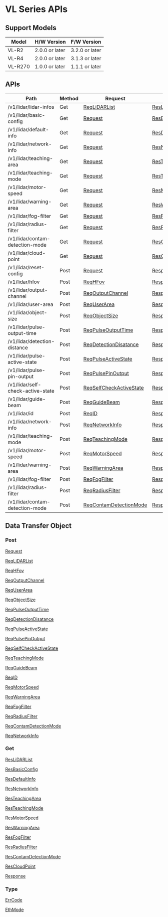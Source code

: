 # VL Series APIs

## Support Models

| Model | H/W Version | F/W Version |
| --- | --- | --- |
| VL-R2 | 2.0.0 or later | 3.2.0 or later |
| VL-R4 | 2.0.0 or later | 3.1.3 or later |
| VL-R270 | 1.0.0 or later | 1.1.1 or later |

## APIs

| Path | Method | Request | Response |
| --- | --- | --- | --- |
| /v1/lidar/lidar-infos | Get | [ReqLiDARList](docs/DTO/ReqLiDARList.md)  | [ResLiDARList](docs/DTO/ResLiDARList.md)  |
| /v1/lidar/basic-config | Get | [Request](docs/DTO/Request.md)  | [ResBasicConfig](docs/DTO/ResBasicConfig.md)  |
| /v1/lidar/default-info | Get | [Request](docs/DTO/Request.md)  | [ResDefaultInfo](docs/DTO/ResDefaultInfo.md)  |
| /v1/lidar/network-info | Get | [Request](docs/DTO/Request.md)  | [ResNetworkInfo](docs/DTO/ResNetworkInfo.md)  |
| /v1/lidar/teaching-area | Get | [Request](docs/DTO/Request.md)  | [ResTeachingArea](docs/DTO/ResTeachingArea.md)  |
| /v1/lidar/teaching-mode | Get | [Request](docs/DTO/Request.md)  | [ResTeachingMode](docs/DTO/ResTeachingMode.md)  |
| /v1/lidar/motor-speed | Get | [Request](docs/DTO/Request.md)  | [ResMotorSpeed](docs/DTO/ResMotorSpeed.md)  |
| /v1/lidar/warning-area | Get | [Request](docs/DTO/Request.md)  | [ResWarningArea](docs/DTO/ResWarningArea.md)  |
| /v1/lidar/fog-filter | Get | [Request](docs/DTO/Request.md)  | [ResFogFilter](docs/DTO/ResFogFilter.md)  |
| /v1/lidar/radius-filter | Get | [Request](docs/DTO/Request.md)  | [ResRadiusFilter](docs/DTO/ResRadiusFilter.md)  |
| /v1/lidar/contam-detection-mode | Get | [Request](docs/DTO/Request.md)  | [ResContamDetectionMode](docs/DTO/ResContamDetectionMode.md)  |
| /v1/lidar/cloud-point | Get | [Request](docs/DTO/Request.md)  | [ResCloudPoint](docs/DTO/ResCloudPoint.md)  |
| /v1/lidar/reset-config | Post | [Request](docs/DTO/Request.md)  | [Response](docs/DTO/Response.md)  |
| /v1/lidar/hfov | Post | [ReqHFov](docs/DTO/ReqHFov.md)  | [Response](docs/DTO/Response.md)  |
| /v1/lidar/output-channel | Post | [ReqOutputChannel](docs/DTO/ReqOutputChannel.md)  | [Response](docs/DTO/Response.md)  |
| /v1/lidar/user-area | Post | [ReqUserArea](docs/DTO/ReqUserArea.md)  | [Response](docs/DTO/Response.md)  |
| /v1/lidar/object-size | Post | [ReqObjectSize](docs/DTO/ReqObjectSize.md)  | [Response](docs/DTO/Response.md)  |
| /v1/lidar/pulse-output-time | Post | [ReqPulseOutputTime](docs/DTO/ReqPulseOutputTime.md)  | [Response](docs/DTO/Response.md)  |
| /v1/lidar/detection-distance | Post | [ReqDetectionDisatance](docs/DTO/ReqDetectionDisatance.md)  | [Response](docs/DTO/Response.md)  |
| /v1/lidar/pulse-active-state | Post | [ReqPulseActiveState](docs/DTO/ReqPulseActiveState.md)  | [Response](docs/DTO/Response.md)  |
| /v1/lidar/pulse-pin-output | Post | [ReqPulsePinOutput](docs/DTO/ReqPulsePinOutput.md)  | [Response](docs/DTO/Response.md)  |
| /v1/lidar/self-check-active-state | Post | [ReqSelfCheckActiveState](docs/DTO/ReqSelfCheckActiveState.md)  | [Response](docs/DTO/Response.md)  |
| /v1/lidar/guide-beam | Post | [ReqGuideBeam](docs/DTO/ReqGuideBeam.md)  | [Response](docs/DTO/Response.md)  |
| /v1/lidar/id | Post | [ReqID](docs/DTO/ReqID.md)  | [Response](docs/DTO/Response.md)  |
| /v1/lidar/network-info | Post | [ReqNetworkInfo](docs/DTO/ReqNetworkInfo.md)  | [Response](docs/DTO/Response.md)  |
| /v1/lidar/teaching-mode | Post | [ReqTeachingMode](docs/DTO/ReqTeachingMode.md)  | [Response](docs/DTO/Response.md)  |
| /v1/lidar/motor-speed | Post | [ReqMotorSpeed](docs/DTO/ReqMotorSpeed.md)  | [Response](docs/DTO/Response.md)  |
| /v1/lidar/warning-area | Post | [ReqWarningArea](docs/DTO/ReqWarningArea.md)  | [Response](docs/DTO/Response.md)  |
| /v1/lidar/fog-filter | Post | [ReqFogFilter](docs/DTO/ReqFogFilter.md)  | [Response](docs/DTO/Response.md)  |
| /v1/lidar/radius-filter | Post | [ReqRadiusFilter](docs/DTO/ReqRadiusFilter.md)  | [Response](docs/DTO/Response.md)  |
| /v1/lidar/contam-detection-mode | Post | [ReqContamDetectionMode](docs/DTO/ReqContamDetectionMode.md)  | [Response](docs/DTO/Response.md)  |

## Data Transfer Object

### Post

[Request](docs/DTO/Request.md)

[ReqLiDARList](docs/DTO/ReqLiDARList.md)

[ReqHFov](docs/DTO/ReqHFov.md)

[ReqOutputChannel](docs/DTO/ReqOutputChannel.md)

[ReqUserArea](docs/DTO/ReqUserArea.md)

[ReqObjectSize](docs/DTO/ReqObjectSize.md)

[ReqPulseOutputTime](docs/DTO/ReqPulseOutputTime.md)

[ReqDetectionDisatance](docs/DTO/ReqDetectionDisatance.md)

[ReqPulseActiveState](docs/DTO/ReqPulseActiveState.md)

[ReqPulsePinOutput](docs/DTO/ReqPulsePinOutput.md)

[ReqSelfCheckActiveState](docs/DTO/ReqSelfCheckActiveState.md)

[ReqTeachingMode](docs/DTO/ReqTeachingMode.md)

[ReqGuideBeam](docs/DTO/ReqGuideBeam.md)

[ReqID](docs/DTO/ReqID.md)

[ReqMotorSpeed](docs/DTO/ReqMotorSpeed.md)

[ReqWarningArea](docs/DTO/ReqWarningArea.md)

[ReqFogFilter](docs/DTO/ReqFogFilter.md)

[ReqRadiusFilter](docs/DTO/ReqRadiusFilter.md)

[ReqContamDetectionMode](docs/DTO/ReqContamDetectionMode.md)

[ReqNetworkInfo](docs/DTO/ReqNetworkInfo.md)

### Get

[ResLiDARList](docs/DTO/ResLiDARList.md)

[ResBasicConfig](docs/DTO/ResBasicConfig.md)

[ResDefaultInfo](docs/DTO/ResDefaultInfo.md)

[ResNetworkInfo](docs/DTO/ResNetworkInfo.md)

[ResTeachingArea](docs/DTO/ResTeachingArea.md)

[ResTeachingMode](docs/DTO/ResTeachingMode.md)

[ResMotorSpeed](docs/DTO/ResMotorSpeed.md)

[ResWarningArea](docs/DTO/ResWarningArea.md)

[ResFogFilter](docs/DTO/ResFogFilter.md)

[ResRadiusFilter](docs/DTO/ResRadiusFilter.md)

[ResContamDetectionMode](docs/DTO/ResContamDetectionMode.md)

[ResCloudPoint](docs/DTO/ResCloudPoint.md)

[Response](docs/DTO/Response.md)

### Type

[ErrCode](docs/DTO/ErrCode%20143f454b48f5804f9621fdba345aadda.md)

[EthMode](docs/DTO/EthMode%20143f454b48f58033bb76e44ec26b8618.md)